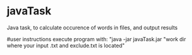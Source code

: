 # javaTask
Java task, to calculate occurence of words in files, and output results


#user instructions
execute program with: "java -jar javaTask.jar "work dir where your input .txt and exclude.txt is located"
